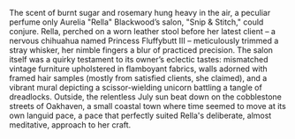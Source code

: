 The scent of burnt sugar and rosemary hung heavy in the air, a peculiar perfume only Aurelia "Rella" Blackwood’s salon, "Snip & Stitch," could conjure.  Rella, perched on a worn leather stool before her latest client – a nervous chihuahua named Princess Fluffybutt III – meticulously trimmed a stray whisker, her nimble fingers a blur of practiced precision.  The salon itself was a quirky testament to its owner’s eclectic tastes: mismatched vintage furniture upholstered in flamboyant fabrics, walls adorned with framed hair samples (mostly from satisfied clients, she claimed), and a vibrant mural depicting a scissor-wielding unicorn battling a tangle of dreadlocks.  Outside, the relentless July sun beat down on the cobblestone streets of Oakhaven, a small coastal town where time seemed to move at its own languid pace, a pace that perfectly suited Rella's deliberate, almost meditative, approach to her craft.
